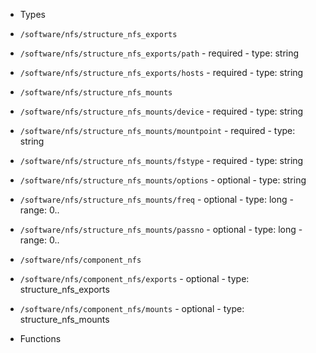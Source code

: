  - Types
  - `/software/nfs/structure_nfs_exports`
   - `/software/nfs/structure_nfs_exports/path`
    - required
    - type: string
   - `/software/nfs/structure_nfs_exports/hosts`
    - required
    - type: string
  - `/software/nfs/structure_nfs_mounts`
   - `/software/nfs/structure_nfs_mounts/device`
    - required
    - type: string
   - `/software/nfs/structure_nfs_mounts/mountpoint`
    - required
    - type: string
   - `/software/nfs/structure_nfs_mounts/fstype`
    - required
    - type: string
   - `/software/nfs/structure_nfs_mounts/options`
    - optional
    - type: string
   - `/software/nfs/structure_nfs_mounts/freq`
    - optional
    - type: long
    - range: 0..
   - `/software/nfs/structure_nfs_mounts/passno`
    - optional
    - type: long
    - range: 0..
  - `/software/nfs/component_nfs`
   - `/software/nfs/component_nfs/exports`
    - optional
    - type: structure_nfs_exports
   - `/software/nfs/component_nfs/mounts`
    - optional
    - type: structure_nfs_mounts

 - Functions
